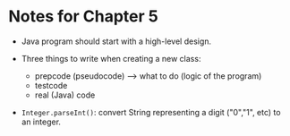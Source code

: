 # Notes for Chapter 5

* Java program should start with a high-level design.

* Three things to write when creating a new class:
    * prepcode (pseudocode) --> what to do (logic of the program)
    * testcode
    * real (Java) code

* `Integer.parseInt()`: convert String representing a digit ("0","1", etc) to an integer.